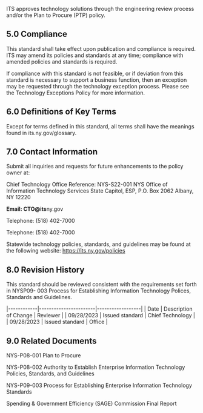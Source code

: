 ITS approves technology solutions through the engineering review process and/or the Plan to Procure (PTP) policy.

## **5.0 Compliance**

This standard shall take effect upon publication and compliance is required. ITS may amend its policies and standards at any time; compliance with amended policies and standards is required.

If compliance with this standard is not feasible, or if deviation from this standard is necessary to support a business function, then an exception may be requested through the technology exception process. Please see the Technology Exceptions Policy for more information.

## **6.0 Definitions of Key Terms**

Except for terms defined in this standard, all terms shall have the meanings found in its.ny.gov/glossary.

## **7.0 Contact Information**

Submit all inquiries and requests for future enhancements to the policy owner at:

Chief Technology Office Reference: NYS-S22-001 NYS Office of Information Technology Services State Capitol, ESP, P.O. Box 2062 Albany, NY 12220

**Email: CTO@its**ny.gov

Telephone: (518) 402-7000

Telephone: (518) 402-7000

Statewide technology policies, standards, and guidelines may be found at the following website: https://its.ny.gov/policies

## **8.0 Revision History**

This standard should be reviewed consistent with the requirements set forth in NYSP09- 003 Process for Establishing Information Technology Polices, Standards and Guidelines.

|------------|-----------------------|------------------|
| Date       | Description of Change | Reviewer         |
| 09/28/2023 | Issued standard       | Chief Technology |
| 09/28/2023 | Issued standard       | Office           |

## **9.0 Related Documents**

NYS-P08-001 Plan to Procure

NYS-P08-002 Authority to Establish Enterprise Information Technology Policies, Standards, and Guidelines

NYS-P09-003 Process for Establishing Enterprise Information Technology Standards

Spending & Government Efficiency (SAGE) Commission Final Report